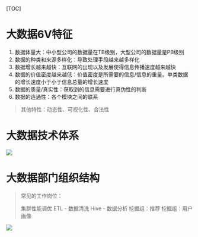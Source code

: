 [TOC]

# 大数据6V特征

1. 数据体量大：中小型公司的数据量在TB级别，大型公司的数据量是PB级别
2. 数据的种类和来源多样化：导致处理手段越来越多样化
3. 数据增长越来越快：互联网的出现以及发展使得信息传播速度越来越快
4. 数据的价值密度越来越低：价值密度是所需要的信息/信息的重量。单类数据的增长速度小于小于信息总量的增长速度
5. 数据的质量/真实性：获取到的信息需要进行真伪性的判断
6. 数据的连通性：各个模块之间的联系

> 其他特性：动态性、可视化性、合法性





# 大数据技术体系

![](https://gitee.com/sxhDrk/images/raw/master/imgs/大数据部门组织结构.png)



# 大数据部门组织结构

> 常见的工作岗位：
>
> 集群性能调优
> ETL  - 数据清洗
> Hive - 数据分析
> 挖掘组：推荐
> 挖掘组：用户画像

![](https://gitee.com/sxhDrk/images/raw/master/imgs/大数据技术体系.png)